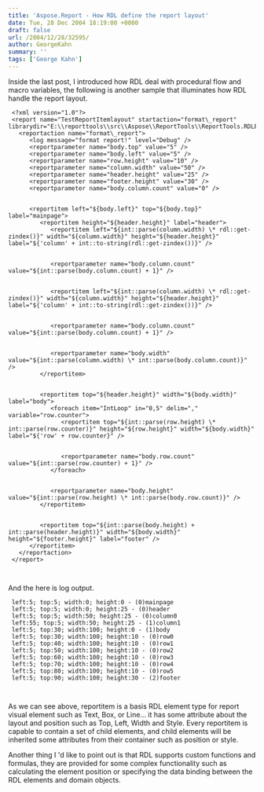 ```yaml
---
title: 'Aspose.Report - How RDL define the report layout'
date: Tue, 28 Dec 2004 18:19:00 +0000
draft: false
url: /2004/12/28/32595/
author: GeorgeKahn
summary: ''
tags: ['George Kahn']
---
```


Inside the last post, I introduced how RDL deal with procedural flow and macro variables, the following is another sample that illuminates how RDL handle the report layout.

```
 <?xml version="1.0"?>
 <report name="TestReportItemlayout" startaction="format\_report" librarydir="E:\\reporttools\\src\\Aspose\\ReportTools\\ReportTools.RDLElement\\bin\\Debug">
   <reportaction name="format\_report">
      <log message="format report!" level="Debug" />
      <reportparameter name="body.top" value="5" />
      <reportparameter name="body.left" value="5" />
      <reportparameter name="row.height" value="10" />
      <reportparameter name="column.width" value="50" />
      <reportparameter name="header.height" value="25" />
      <reportparameter name="footer.height" value="30" />
      <reportparameter name="body.column.count" value="0" />


      <reportitem left="${body.left}" top="${body.top}" label="mainpage">
         <reportitem height="${header.height}" label="header">
            <reportitem left="${int::parse(column.width) \* rdl::get-zindex()}" width="${column.width}" height="${header.height}" label="${'column' + int::to-string(rdl::get-zindex())}" />


            <reportparameter name="body.column.count" value="${int::parse(body.column.count) + 1}" />


            <reportitem left="${int::parse(column.width) \* rdl::get-zindex()}" width="${column.width}" height="${header.height}" label="${'column' + int::to-string(rdl::get-zindex())}" />


            <reportparameter name="body.column.count" value="${int::parse(body.column.count) + 1}" />


            <reportparameter name="body.width" value="${int::parse(column.width) \* int::parse(body.column.count)}" />
         </reportitem>


         <reportitem top="${header.height}" width="${body.width}" label="body">
            <foreach item="IntLoop" in="0,5" delim="," variable="row.counter">
               <reportitem top="${int::parse(row.height) \* int::parse(row.counter)}" height="${row.height}" width="${body.width}" label="${'row' + row.counter}" />


               <reportparameter name="body.row.count" value="${int::parse(row.counter) + 1}" />
            </foreach>


            <reportparameter name="body.height" value="${int::parse(row.height) \* int::parse(body.row.count)}" />
         </reportitem>


         <reportitem top="${int::parse(body.height) + int::parse(header.height)}" width="${body.width}" height="${footer.height}" label="footer" />
      </reportitem>
   </reportaction>
 </report>



```

And the here is log output.

```
 left:5; top:5; width:0; height:0 - (0)mainpage
 left:5; top:5; width:0; height:25 - (0)header
 left:5; top:5; width:50; height:25 - (0)column0
 left:55; top:5; width:50; height:25 - (1)column1
 left:5; top:30; width:100; height:0 - (1)body
 left:5; top:30; width:100; height:10 - (0)row0
 left:5; top:40; width:100; height:10 - (0)row1
 left:5; top:50; width:100; height:10 - (0)row2
 left:5; top:60; width:100; height:10 - (0)row3
 left:5; top:70; width:100; height:10 - (0)row4
 left:5; top:80; width:100; height:10 - (0)row5
 left:5; top:90; width:100; height:30 - (2)footer



```

As we can see above, reportitem is a basis RDL element type for report visual element such as Text, Box, or Line... it has some attribute about the layout and position such as Top, Left, Width and Style. Every reportitem is capable to contain a set of child elements, and child elements will be inherited some attributes from their container such as position or style.

Another thing I 'd like to point out is that RDL supports custom functions and formulas, they are provided for some complex functionality such as calculating the element position or specifying the data binding between the RDL elements and domain objects.







